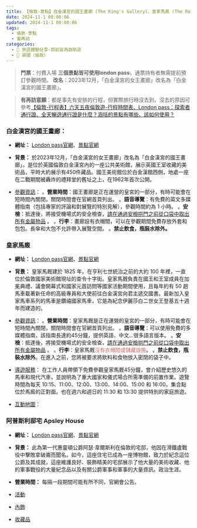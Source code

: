 ```yaml
---
title: 【倫敦-景點】白金漢宮的國王畫廊 (The King's Gallery)、皇家馬廄 (The Royal Mews)、阿普斯利邸宅 (Apsley House)
date: 2024-11-1 00:00:06
updated: 2024-11-1 00:00:06
tags:
  - 倫敦-景點
  - 會再訪
categories: 
  - 🌴 旅遊體驗分享-目前皆為自助遊
  - 🥥 英國（倫敦） 
---
```

>**門票**：付費入場
>**三個景點皆可使用london pass**，通票持有者無需提前預訂參觀時間。
>**改名**：2023年12月，「白金漢宮的女王畫廊」改名為「白金漢宮的國王畫廊」。
<!-- more -->
>**有再訪意願**：都是事先有安排的行程，但實際旅行時沒去到，沒去的原因可參考[【倫敦-行程表】六天五夜倫敦遊-行程時間表、London pass：探索者通行證、全天暢遊通行證是什麼？涵括的景點有哪些、該如何使用？](https://taoudjiji.github.io/blog/london/L-spot/L-schedule%20/?highlight=%E5%80%AB%E6%95%A6+%E8%A1%8C%E7%A8%8B%E8%A1%A8)

### 白金漢宮的國王畫廊：
+ **網址：** [London pass官網](https://londonpass.com/en-us/london-attractions/The-Queens-Gallery)、[景點官網](https://www.rct.uk/visit/the-queens-gallery-buckingham-palace#/book_tickets) 

+ **背景：**
於2023年12月，「白金漢宮的女王畫廊」改名為「白金漢宮的國王畫廊」，是位於英國倫敦白金漢宮內的一座公共美術館，展示英國王室收藏的美術品，平時大約展示有450件藏品。國王美術館位於白金漢館西側，地處一座在二戰期間被轟炸的禮拜堂的舊址之上，在1962年首次公開。
 
+ [參觀資訊](https://www.rct.uk/visit/the-kings-gallery-buckingham-palace/practical-information-for-visiting-the-kings-gallery)：
  。**營業時間**：國王畫廊是正在運營的皇宮的一部分，有時可能會在短時間內關閉，關閉時間會在官網首頁列出。
  。**語音導覽**：有免費的英文多媒體指南（包括專家的評論和對展覽的特別見解），參觀時間約為 1 小時。
  。**安檢**：抵達後，將接受機場式的安全檢查，<u>請在通過安檢拱門之前從口袋中取出所有金屬物品</u> 。
  。**行李**：畫廊設有衣帽間，可以在參觀期間免費存放外套和包包。長傘和大包不允許帶入展覽空間。
  。**禁止飲食，瓶裝水除外。**

### 皇家馬廄
+ **網址：** [London pass官網](https://londonpass.com/en-us/london-attractions/royal-mews)、[景點官網](https://www.rct.uk/visit/the-royal-mews-buckingham-palace) 

+ **背景：**
皇家馬厩建於 1825 年。在亨利七世統治之前的大約 100 年裡，一直位於倫敦國家美術館現址的查令十字街。皇家馬厩負責在國王和王室成員在加冕典禮、議會開幕式和國家元首訪問等國家活動期間使用，且每年約有 50 趟馬車載著新任命的高級專員和大使前往白金漢宮向君主遞交國書。最新加入皇家馬車系列的馬車是鑽禧國家馬車，它是為紀念伊麗莎白二世女王登基五十週年而建造的。
+ [參觀資訊](https://www.rct.uk/visit/the-royal-mews-buckingham-palace/practical-information-for-visiting-the-royal-mews)：
  。**營業時間**：皇家馬厩是正在運營的皇宮的一部分，有時可能會在短時間內關閉，關閉時間會在官網首頁列出。
  。**語音導覽**：可以使用免費的多媒體指南，該指南長達約45分鐘，提供英語、中文...很多語言版本。
  。**安檢**：抵達後，將接受機場式的安全檢查，<u>請在通過安檢拱門之前從口袋中取出所有金屬物品</u> 。
  。**行李**：皇家馬厩<font color=#c36d67>沒有衣帽間或儲藏設施</font>。
  。**禁止飲食，瓶裝水除外**。在進入之前，您將被要求將飲料和食物放入密閉的袋子中。
  
+ [導遊服務](https://www.rct.uk/visit/the-royal-mews-buckingham-palace/highlights-of-the-royal-mews##guidedtour)：
在工作人員帶領下免費參觀皇家馬厩45分鐘，會介紹歷史悠久的馬車和現代汽車，並說明為了重大國家和儀式場合所需準備的前置作業。遊覽時間為每天 10:15、11:00、12:00、13:00、14:00、15:00 和 16:00。集合點位於馬廄的正對面。也在週六和週日的 11:30 和 13:30 提供特別的家庭旅遊。

+ [互動地圖](https://interactives.rct.uk/maps/royal_mews.html?_ga=2.93412189.1391228961.1734314321-469613943.1734314321)：


### 阿普斯利邸宅 Apsley House
+ **網址：** [London pass官網](https://londonpass.com/en-us/london-attractions/apsley-house)、[景點官網](https://www.wellingtoncollection.co.uk/plan-your-visit/) 

+ **背景：**
此為第一代惠靈頓公爵阿瑟·韋爾斯利在倫敦的宅邸，他因在滑鐵盧戰役中擊敗拿破崙而聞名。如今，這座住宅已成為一座博物館，致力於紀念這位公爵及其成就，這座維護良好、裝飾精美的宅邸展示了他大量的美術收藏、他的軍事戰役的大量紀念品以及有關公爵軍事和軍事的大量資訊。政治生涯。
+ **營業時間：**
每隔一段期間可能有所不同，官網會公告。

+ [活動](https://www.wellingtoncollection.co.uk/events/)
+ [內飾](https://www.wellingtoncollection.co.uk/interiors/)
+ [收藏品](https://www.wellingtoncollection.co.uk/the-wellington-collection/)